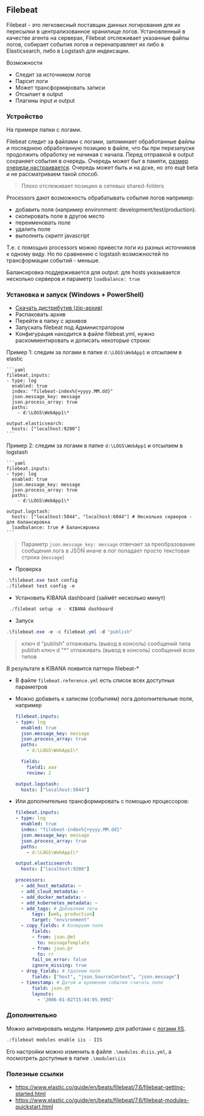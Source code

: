 ## Filebeat

Filebeat - это легковесный поставщик данных логирования для их пересылки в централизованное хранилище логов. Установленный в качестве агента на серверах, Filebeat отслеживает указанные файлы логов, собирает события логов и перенаправляет их либо в Elasticsearch, либо в Logstash для индексации.

Возможности
* Следит за источником логов
* Парсит логи
* Может трансформировать записи
* Отсылает в output
* Плагины input и output

### Устройство

На примере папки с логами.

Filebeat следит за файлами с логами, запоминает обработанные файлы и последнюю обработанную позицию в файле, что бы при перезапуске продолжить обработку не начиная с начала. Перед отправкой в output сохраняет события в очередь. Очередь может быт в памяти, [размер очереди настраивается](https://www.elastic.co/guide/en/beats/filebeat/7.6/configuring-internal-queue.html). Очередь может быть и на дске, но это ещё beta и не рассматриваем такой способ.

> Плохо отслеживает позицию в сетевых shared-folders

Processors дают возможность обрабатывать события логов например:
* добавить поля (например environment: development/test/production).
* скопировать поле в другое место
* переименовать поле
* удалить поле
* выполнить скрипт javascript

Т.е. с помощью processors можно привести логи из разных источников к одному виду. Но по сравнению с logstash возможностей по трансформации событий - меньше.

Балансировка поддерживается для output: для hosts указывается несколько серверов и параметр ```loadbalance: true```


### **Установка и запуск** (Windows + PowerShell)
* [Скачать дистрибутив (zip-архив)](https://www.elastic.co/downloads/beats/filebeat)
* Распаковать архив
* Перейти в папку с архивов
* Запускать filebeat под Администратором
* Конфигурация находится в файле filebeat.yml, нужно раскомментировать и дописать некоторые строки:

Пример 1: следим за логами в папке ```d:\LOGS\WebApp1``` и отсылаем в elastic

    ```yaml
    filebeat.inputs:
    - type: log
      enabled: true    
      index: "filebeat-index%{+yyyy.MM.dd}"
      json.message_key: message
      json.process_array: true
      paths:
        - d:\LOGS\WebApp1\*

    output.elasticsearch:
      hosts: ["localhost:9200"]
    ```

Пример 2: следим за логами в папке ```d:\LOGS\WebApp1``` и отсылаем в logstash

    ```yaml
    filebeat.inputs:
    - type: log
      enabled: true    
      json.message_key: message
      json.process_array: true
      paths:
        - d:\LOGS\WebApp1\*

    output.logstash:
      hosts: ["localhost:5044", "localhost:6044"] # Несколько серверов - для балансировка
      loadbalance: true # Балансировка
    ```

>Параметр ```json.message_key: message``` отвечает за преобразование сообщения лога в JSON иначе в лог попадает просто текстовая строка (```message```)

* Проверка
```powershell
.\filebeat.exe test config
./filebeat test config -e
```
* Установить KIBANA dashboard (займёт несколько минут)
```powershell
 ./filebeat setup -e - KIBANA dashboard
```
* Запуск
```powershell
.\filebeat.exe -e -c filebeat.yml -d "publish"
```
> ключ d "publish" отлаживать (вывод в консоль) сообщений типа publish
ключ d "*" отлаживать (вывод в консоль) сообщений всех типов

В результате в KIBANA появится паттерн filebeat-*

* В файле ```filebeat.reference.yml``` есть список всех доступных параметров
* Можно добавить к записям (событиям) лога дополнительные поля, например

    ```yaml
    filebeat.inputs:
    - type: log
      enabled: true    
      json.message_key: message
      json.process_array: true
      paths:
        - d:\LOGS\WebApp1\*

      fields:
        field1: aaa
        review: 2

    output.logstash:
      hosts: ["localhost:5044"]
    ```
* Или дополнительно трансформировать с помощью процессоров:

    ```yaml
    filebeat.inputs:
    - type: log
      enabled: true    
      index: "filebeat-index%{+yyyy.MM.dd}"
      json.message_key: message
      json.process_array: true
      paths:
        - d:\LOGS\WebApp1\*

    output.elasticsearch:
      hosts: ["localhost:9200"]

    processors:
      - add_host_metadata: ~
      - add_cloud_metadata: ~
      - add_docker_metadata: ~
      - add_kubernetes_metadata: ~
      - add_tags: # Добавляем теги
          tags: [web, production]
          target: "environment"  
      - copy_fields: # Копируем поля
          fields:
          - from: json.@mt
            to: messageTemplate
          - from: json.@r
            to: rr
          fail_on_error: false
          ignore_missing: true
      - drop_fields: # Удаляем поля
          fields: ["host", "json.SourceContext", "json.message"]
      - timestamp: # Датой и временем события считать поле
          field: json.@t
          layouts:
            - '2006-01-02T15:04:05.999Z'

    ```

### Дополнительно

Можно активировать модули. Например для работами с [логами IIS](https://www.elastic.co/guide/en/beats/filebeat/7.6/filebeat-module-iis.html).
```powershell
./filebeat modules enable iis - IIS
```
Его настройки можно изменить в файле ```.\modules.d\iis.yml```, а посмотреть доступные в папке ``````.\modules\iis``````

### Полезные ссылки
* https://www.elastic.co/guide/en/beats/filebeat/7.6/filebeat-getting-started.html
* https://www.elastic.co/guide/en/beats/filebeat/7.6/filebeat-modules-quickstart.html


